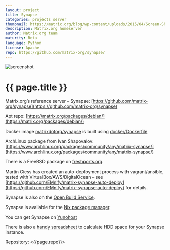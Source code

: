 ```yaml
---
layout: project
title: Synapse
categories: projects server
thumbnail: https://matrix.org/blog/wp-content/uploads/2015/04/Screen-Shot-2015-04-29-at-00.28.25-400x284.png
description: Matrix.org homeserver
author: Matrix.org team
maturity: Beta
language: Python
license: Apache
repo: https://github.com/matrix-org/synapse/
---
```


![screenshot](https://matrix.org/blog/wp-content/uploads/2015/04/Screen-Shot-2015-04-29-at-00.28.25-1080x579.png "{{ page.title }}")

# {{ page.title }}
Matrix.org’s reference server – Synapse: [https://github.com/matrix-org/synapse](https://github.com/matrix-org/synapse)

Apt repo: [https://matrix.org/packages/debian/](https://matrix.org/packages/debian/)

Docker image [matrixdotorg/synapse](https://hub.docker.com/r/matrixdotorg/synapse/) is built using [docker/Dockerfile](https://github.com/matrix-org/synapse/tree/master/docker)

ArchLinux package from Ivan Shapovalov: [https://www.archlinux.org/packages/community/any/matrix-synapse/](https://www.archlinux.org/packages/community/any/matrix-synapse/)

There is a FreeBSD package on [freshports.org](http://www.freshports.org/net-im/py-matrix-synapse/).

Martin Giess has created an auto-deployment process with vagrant/ansible, tested with VirtualBox/AWS/DigitalOcean – see [https://github.com/EMnify/matrix-synapse-auto-deploy](https://github.com/EMnify/matrix-synapse-auto-deploy) for details.

Synapse is also on the [Open Build Service](https://obs.infoserver.lv/project/show/matrix-synapse).

Synapse is available for the [Nix package manager](https://github.com/NixOS/nixpkgs/blob/master/nixos/modules/services/misc/matrix-synapse.nix).

You can get Synapse on [Yunohost](https://github.com/YunoHost-Apps/synapse_ynh)

There is also a [handy spreadsheet](http://matrix.org/docs/projects/other/hdd-space-calc-for-synapse.html) to calculate HDD space for your Synapse instance.

Repository: <{{page.repo}}>
